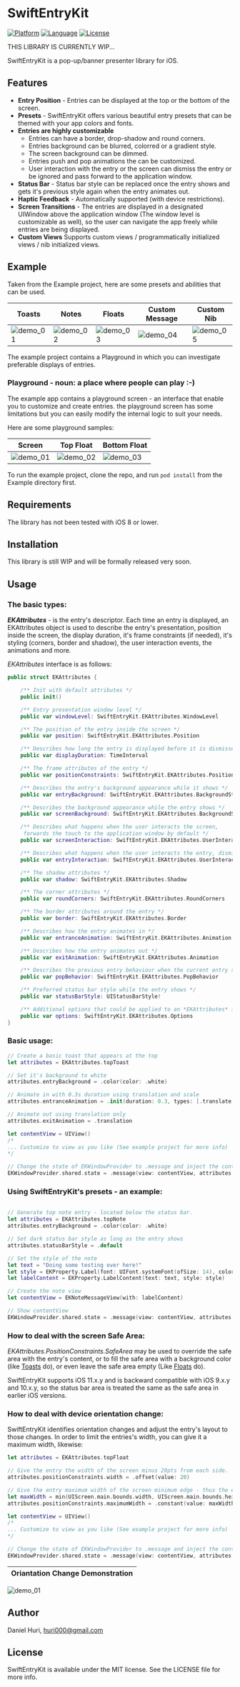 # SwiftEntryKit

[![Platform](http://img.shields.io/badge/platform-iOS-blue.svg?style=flat)](https://developer.apple.com/iphone/index.action)
[![Language](http://img.shields.io/badge/language-Swift-brightgreen.svg?style=flat)](https://developer.apple.com/swift)
[![License](http://img.shields.io/badge/license-MIT-lightgrey.svg?style=flat)](http://mit-license.org)

THIS LIBRARY IS CURRENTLY WIP...

SwiftEntryKit is a pop-up/banner presenter library for iOS.

## Features
- **Entry Position** - Entries can be displayed at the top or the bottom of the screen.
- **Presets** - SwiftEntryKit offers various beautiful entry presets that can be themed with your app colors and fonts.
- **Entries are highly customizable**
  - Entries can have a border, drop-shadow and round corners.
  - Entries background can be blurred, colorred or a gradient style.
  - The screen background can be dimmed.
  - Entries push and pop animations the can be customized.
  - User interaction with the entry or the screen can dismiss the entry or be ignored and pass forward  to the application window.
- **Status Bar** - Status bar style can be replaced once the entry shows and gets it's previous style again when the entry animates out.
- **Haptic Feedback** - Automatically supported (with device restrictions).
- **Screen Transitions** - The entries are displayed in a designated UIWindow above the application window (The window level is customizable as well), so the user can navigate the app freely while entries are being displayed.
- **Custom Views** Supports custom views / programmatically initialized views / nib initialized views.

## Example

Taken from the Example project, here are some presets and abilities that can be used.

Toasts | Notes | Floats | Custom Message | Custom Nib
--- | --- | --- | --- | ---
![demo_01](https://github.com/huri000/SwiftEntryKit/blob/master/Example/Assets/toasts.gif) | ![demo_02](https://github.com/huri000/SwiftEntryKit/blob/master/Example/Assets/notes.gif) | ![demo_03](https://github.com/huri000/SwiftEntryKit/blob/master/Example/Assets/floats.gif) | ![demo_04](https://github.com/huri000/SwiftEntryKit/blob/master/Example/Assets/animated_custom.gif) | ![demo_05](https://github.com/huri000/SwiftEntryKit/blob/master/Example/Assets/custom_nib.gif)

The example project contains a Playground in which you can investigate preferable displays of entries.

### Playground - noun: a place where people can play :-)

The example app contains a playground screen - an interface that enable you to customize and create entries.
the playground screen has some limitations but you can easily modify the internal logic to suit your needs.


Here are some playground samples:

Screen | Top Float | Bottom Float
--- | --- | ---
![demo_01](https://github.com/huri000/SwiftEntryKit/blob/master/Example/Assets/playground.gif) | ![demo_02](https://github.com/huri000/SwiftEntryKit/blob/master/Example/Assets/playground_top.jpeg) | ![demo_03](https://github.com/huri000/SwiftEntryKit/blob/master/Example/Assets/playground_bottom.jpeg)


To run the example project, clone the repo, and run `pod install` from the Example directory first.

## Requirements

The library has not been tested with iOS 8 or lower.

## Installation

This library is still WIP and will be formally released very soon.

## Usage

### The basic types:

***EKAttributes*** - is the entry's descriptor. Each time an entry is displayed, an EKAttributes object is used to describe the entry's presentation, position inside the screen, the display duration, it's frame constraints (if needed), it's styling (corners, border and shadow), the user interaction events, the animations and more.

*EKAttributes* interface is as follows:

```Swift
public struct EKAttributes {

    /** Init with default attributes */
    public init()

    /** Entry presentation window level */
    public var windowLevel: SwiftEntryKit.EKAttributes.WindowLevel

    /** The position of the entry inside the screen */
    public var position: SwiftEntryKit.EKAttributes.Position

    /** Describes how long the entry is displayed before it is dismissed */
    public var displayDuration: TimeInterval

    /** The frame attributes of the entry */
    public var positionConstraints: SwiftEntryKit.EKAttributes.PositionConstraints

    /** Describes the entry's background appearance while it shows */
    public var entryBackground: SwiftEntryKit.EKAttributes.BackgroundStyle

    /** Describes the background appearance while the entry shows */
    public var screenBackground: SwiftEntryKit.EKAttributes.BackgroundStyle

    /** Describes what happens when the user interacts the screen,
     forwards the touch to the application window by default */
    public var screenInteraction: SwiftEntryKit.EKAttributes.UserInteraction

    /** Describes what happens when the user interacts the entry, dismisses the content by default */
    public var entryInteraction: SwiftEntryKit.EKAttributes.UserInteraction

    /** The shadow attributes */
    public var shadow: SwiftEntryKit.EKAttributes.Shadow

    /** The corner attributes */
    public var roundCorners: SwiftEntryKit.EKAttributes.RoundCorners

    /** The border attributes around the entry */
    public var border: SwiftEntryKit.EKAttributes.Border

    /** Describes how the entry animates in */
    public var entranceAnimation: SwiftEntryKit.EKAttributes.Animation

    /** Describes how the entry animates out */
    public var exitAnimation: SwiftEntryKit.EKAttributes.Animation

    /** Describes the previous entry behaviour when the current entry shows */
    public var popBehavior: SwiftEntryKit.EKAttributes.PopBehavior

    /** Preferred status bar style while the entry shows */
    public var statusBarStyle: UIStatusBarStyle!

    /** Additional options that could be applied to an *EKAttributes* instance */
    public var options: SwiftEntryKit.EKAttributes.Options
}
```

### Basic usage:

```Swift
// Create a basic toast that appears at the top
let attributes = EKAttributes.topToast

// Set it's background to white
attributes.entryBackground = .color(color: .white)

// Animate in with 0.3s duration using translation and scale
attributes.entranceAnimation = .init(duration: 0.3, types: [.translate, .scale(from: 0.5, to: 1)])

// Animate out using translation only
attributes.exitAnimation = .translation

let contentView = UIView()
/*
... Customize to view as you like (See example project for more info)
*/

// Change the state of EKWindowProvider to .message and inject the contentView and the attributes
EKWindowProvider.shared.state = .message(view: contentView, attributes: attributes)
```

### Using SwiftEntryKit's presets - an example:

```Swift

// Generate top note entry - located below the status bar.
let attributes = EKAttributes.topNote
attributes.entryBackground = .color(color: .white)

// Set dark status bar style as long as the entry shows
attributes.statusBarStyle = .default

// Set the style of the note
let text = "Doing some testing over here!"
let style = EKProperty.Label(font: UIFont.systemFont(ofSize: 14), color: .black)
let labelContent = EKProperty.LabelContent(text: text, style: style)

// Create the note view
let contentView = EKNoteMessageView(with: labelContent)

// Show contentView
EKWindowProvider.shared.state = .message(view: contentView, attributes: attributes)
```

### How to deal with the screen Safe Area:

*EKAttributes.PositionConstraints.SafeArea* may be used to override the safe area with the entry's content, or to fill the safe area with a background color (like [Toasts](https://github.com/huri000/SwiftEntryKit/blob/master/Example/Assets/toasts.gif) do), or even leave the safe area empty (Like [Floats](https://github.com/huri000/SwiftEntryKit/blob/master/Example/Assets/floats.gif) do).

SwiftEntryKit supports iOS 11.x.y and is backward compatible with iOS 9.x.y and 10.x.y, so the status bar area is treated the same as the safe area in earlier iOS versions.

### How to deal with device orientation change:

SwiftEntryKit identifies orientation changes and adjust the entry's layout to those changes.
In order to limit the entries's width, you can give it a maximum width, likewise:

```Swift
let attributes = EKAttributes.topFloat

// Give the entry the width of the screen minus 20pts from each side.
attributes.positionConstraints.width = .offset(value: 20)

// Give the entry maximum width of the screen minimum edge - thus the entry won't grow much when the device orientation changes from portrait to landscape mode.
let maxWidth = min(UIScreen.main.bounds.width, UIScreen.main.bounds.height)
attributes.positionConstraints.maximumWidth = .constant(value: maxWidth)

let contentView = UIView()
/*
... Customize to view as you like (See example project for more info)
*/

// Change the state of EKWindowProvider to .message and inject the contentView and the attributes
EKWindowProvider.shared.state = .message(view: contentView, attributes: attributes)
```

Oriantation Change Demonstration |
--- |
![demo_01](https://github.com/huri000/SwiftEntryKit/blob/master/Example/Assets/orientation.gif)

## Author

Daniel Huri, huri000@gmail.com

## License

SwiftEntryKit is available under the MIT license. See the LICENSE file for more info.
